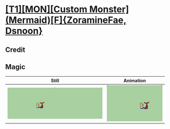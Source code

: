 # [\[T1\]\[MON\]\[Custom Monster\]\(Mermaid\)\[F\]{ZoramineFae, Dsnoon}](../)

## Credit


	
## Magic

| Still | Animation |
| :---: | :-------: |
| ![Magic still](./Magic_000.png) | ![Magic animation](./Magic.gif) |
